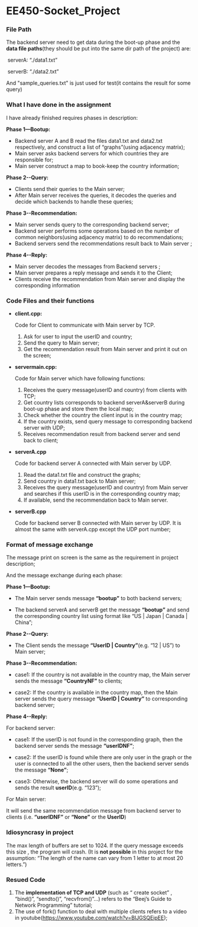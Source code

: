 # EE450-Socket_Project

### File Path

The backend server need to get data during the boot-up phase and the **data file paths**(they should be put into the same dir path of the project) are:

​	 serverA: “./data1.txt”

​	 serverB: “./data2.txt”

And "sample_queries.txt" is just used for test(it contains the result for some query)   
 
### What I have done in the assignment

I have already finished requires phases in description:

**Phase 1—Bootup:** 

- Backend server A and B read the files data1.txt and data2.txt respectively, and construct a list of “graphs”(using adjacency matrix);
- Main server asks backend servers for which countries they are responsible for;
- Main server construct a map to book-keep the country information;

**Phase 2--Query:** 

- Clients send their queries to the Main server;
- After Main server receives the queries, it decodes the queries and decide which backends to handle these queries;

**Phase 3--Recommendation:** 

- Main server sends query to the corresponding backend server;
- Backend server performs some operations based on the number of common neighbors(using adjacency matrix) to  do recommendations;
- Backend servers send the recommendations result back to Main server ;

**Phase 4--Reply:** 

- Main server decodes the messages from Backend servers ;
- Main server prepares a reply message and sends it to the Client;
- Clients receive the recommendation from Main server and display the corresponding information

### Code Files and their functions

- **client.cpp:** 

    Code for Client to communicate with Main server by TCP.  

    1. Ask for user to input the userID and country;
    2. Send the query to Main server;
    3. Get the recommendation result from Main server and print it out on the screen;

- **servermain.cpp:**

    Code for Main server which have following functions:
    1. Receives the query message(userID and country) from clients with TCP;
    2. Get country lists corresponds to  backend serverA&serverB during boot-up phase and store them the local map; 
    3. Check whether the country the client input is in the country map;
    4. If the country exists, send query message to  corresponding backend server with UDP;
    5. Receives  recommendation  result from backend server and send back to client;

- **serverA.cpp**

    Code for backend server A connected with Main server by UDP.

    1. Read the data1.txt file and construct the graphs;
    2. Send country in data1.txt back to Main server;
    3. Receives the query message(userID and country) from Main server and searches if this userID is in the corresponding  country map;
    4. If available,  send the recommendation  back to Main server.

- **serverB.cpp**

    Code for backend server B connected with Main server by UDP. It is almost the same with serverA.cpp except the UDP port number;

### Format of message exchange

The message print on screen is the same as the requirement in project description;

And the message exchange during each phase:

**Phase 1—Bootup:** 

- The Main server sends message **“bootup”** to both backend servers;

- The backend serverA and serverB get the message **“bootup”** and send the corresponding country list using format like  “US | Japan | Canada | China”;

**Phase 2--Query:** 

- The Client sends the message **“UserID | Country”**(e.g. “12 | US”) to Main server;

**Phase 3--Recommendation:** 

- case1: If the country is not available in the country map, the Main server sends the message **“CountryNF”** to clients;

- case2: If the country is available in the country map, then the Main server sends the query message **“UserID | Country”** to corresponding backend server;

**Phase 4--Reply:** 

For backend server:

- case1: If the userID is not found in the corresponding graph, then the backend server sends the message **“userIDNF”**;

- case2: If the userID is found while there are only user in the graph or the user is connected to all the other users, then the backend server sends the message **“None”**;

- case3: Otherwise, the backend server will do some operations and sends the result **userID**(e.g. “123”);

For Main server:

   It will send the same recommendation message from backend server to clients (i.e. **“userIDNF”** or **“None”** or the **UserID**)

### Idiosyncrasy in project

The max length of buffers are set to 1024. If the query message exceeds this size , the program will crash. (It is **not possible** in this project for the assumption: “The length of the name can vary from 1 letter to at most 20 letters.”)

### Resued Code

1. The **implementation of TCP and UDP** (such as  “ create socket” , “bind()”, “sendto()”, “recvfrom()”…)  refers to the “Beej’s Guide to Network Programming” tutorial;
2. The use of  fork() function to deal with multiple clients refers to a video in youtube(https://www.youtube.com/watch?v=BIJGSQEipEE);



